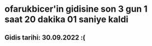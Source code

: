 # ofarukbicer'in gidisine son 3 gun 1 saat 20 dakika 01 saniye kaldi

## Gidis tarihi: 30.09.2022 :(